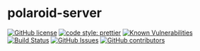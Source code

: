 # polaroid-server

[![GitHub license](https://img.shields.io/badge/license-MIT-blue.svg)](https://github.com/facebook/react/blob/master/LICENSE)
[![code style: prettier](https://img.shields.io/badge/code_style-prettier-ff69b4.svg)](https://github.com/prettier/prettier)
[![Known Vulnerabilities](https://snyk.io/test/github/malcodeman/polaroid-server/badge.svg)](https://snyk.io/test/github/malcodeman/polaroid-server)
[![Build Status](https://travis-ci.org/malcodeman/polaroid-server.svg?branch=master)](https://travis-ci.org/malcodeman/polaroid-server)
[![GitHub Issues](https://img.shields.io/github/issues/malcodeman/polaroid-server.svg)](https://github.com/malcodeman/polaroid-server/issues)
[![GitHub contributors](https://img.shields.io/github/contributors/malcodeman/polaroid-server.svg)](https://github.com/malcodeman/polaroid-server)
